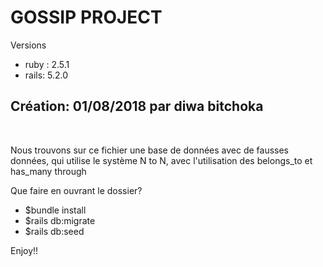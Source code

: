 <h1>GOSSIP PROJECT</h1>
<p>Versions
<ul>
  <li>ruby : 2.5.1</li>
  <li>rails: 5.2.0 </li></ul></p>

<h2>Création: 01/08/2018 par diwa bitchoka</h2></br>

<p>Nous trouvons sur ce fichier une base de données avec de fausses données, qui utilise le système N to N, avec l'utilisation des belongs_to et has_many through </p>

<p>Que faire en ouvrant le dossier?</p>
<ul>
  <li> $bundle install</li>
  <li> $rails db:migrate</li>
  <li> $rails db:seed</li>
  </ul>

Enjoy!!
